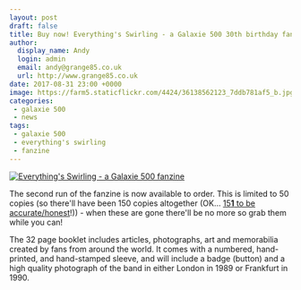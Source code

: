 ```yaml
---
layout: post
draft: false
title: Buy now! Everything's Swirling - a Galaxie 500 30th birthday fanzine - 2nd run
author:
  display_name: Andy
  login: admin
  email: andy@grange85.co.uk
  url: http://www.grange85.co.uk
date: 2017-08-31 23:00 +0000
image: https://farm5.staticflickr.com/4424/36138562123_7ddb781af5_b.jpg
categories:
 - galaxie 500
 - news
tags:
 - galaxie 500
 - everything's swirling
 - fanzine
---
```

<a data-flickr-embed="true"  href="https://www.flickr.com/photos/grange85/36138562123/in/dateposted/" title="Everything&#x27;s Swirling - a Galaxie 500 fanzine"><img src="https://farm5.staticflickr.com/4424/36138562123_7ddb781af5_b.jpg" alt="Everything&#x27;s Swirling - a Galaxie 500 fanzine"></a>

<p class="lead">The second run of the fanzine is now available to order. This is limited to 50 copies (so there'll have been 150 copies altogether (OK&hellip; <a href="https://www.instagram.com/p/BX_IZ0Ggxmr/?taken-by=grange85">15<strong>1</strong> to be accurate/honest</a>!)) - when these are gone there'll be no more so grab them while you can!</p>


<p>The 32 page booklet includes articles, photographs, art and memorabilia created by fans from around the world. It comes with a numbered, hand-printed, and hand-stamped sleeve, and will include a badge (button) and a high quality photograph of the band in either London in 1989 or Frankfurt in 1990.</p>
